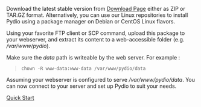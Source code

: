 Download the latest stable version from [Download Page](https://pydio.com/en/get-pydio) either as ZIP or TAR.GZ format. Alternatively, you can use our Linux repositories to install Pydio using a package manager on Debian or CentOS Linux flavors.

Using your favorite FTP client or SCP command, upload this package to your webserver, and extract its content to a web-accessible folder (e.g. */var/www/pydio*).

Make sure the *data* path is writeable by the web server. For example :

> `chown -R www-data:www-data /var/www/pydio/data`

Assuming your webserver is configured to serve */var/www/pydio/data*. You can now connect to your server and set up Pydio to suit your needs. 

[Quick Start](http://pydio.com/en/docs/v6-enterprise/quick-start)

